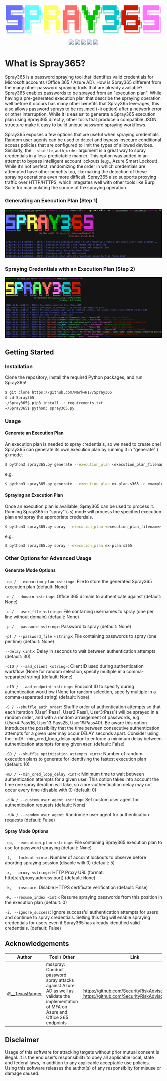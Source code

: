 ![Spray 365 Logo](screenshots/spray365_logo.png)

<p align="center">
  <a href="https://github.com/MarkoH17/Spray365/releases/latest">
    <img src="https://img.shields.io/github/v/tag/markoh17/spray365?label=latest&style=flat-square">
  </a>
  <a href="https://github.com/MarkoH17/Spray365/stargazers">
    <img src="https://img.shields.io/github/stars/MarkoH17/Spray365?&style=flat-square">
  </a>
  <a href="https://github.com/MarkoH17/Spray365/network/members">
    <img src="https://img.shields.io/github/forks/MarkoH17/Spray365?&style=flat-square">
  </a>
  <a href="https://github.com/MarkoH17/Spray365/blob/main/LICENSE">
    <img src="https://img.shields.io/github/license/MarkoH17/Spray365?&style=flat-square">
  </a>
  <a href="https://github.com/MarkoH17/Spray365/blob/main/spray365.py">
    <img src="https://img.shields.io/github/languages/top/markoh17/spray365?style=flat-square">
  </a>
  <br>
</p>

# What is Spray365?
Spray365 is a password spraying tool that identifies valid credentials for Microsoft accounts (Office 365 / Azure AD). How is Spray365 different from the many other password spraying tools that are already available? Spray365 enables passwords to be sprayed from an "execution plan". While having a pre-generated execution plan that describe the spraying operation well before it occurs has many other benefits that Spray365 leverages, this also allows password sprays to be resumed (`-R` option) after a network error or other interruption. While it is easiest to generate a Spray365 execution plan using Spray365 directly, other tools that produce a compatible JSON structure make it easy to build unique password spraying workflows. 

Spray365 exposes a few options that are useful when spraying credentials. Random user agents can be used to detect and bypass insecure conditional access policies that are configured to limit the types of allowed devices. Similarly, the `--shuffle_auth_order` argument is a great way to spray credentials in a less-predictable manner. This option was added in an attempt to bypass intelligent account lockouts (e.g., Azure Smart Lockout). While it’s not perfect, randomizing the order in which credentials are attempted have other benefits too, like making the detection of these spraying operations even more difficult. Spray365 also supports proxying traffic over HTTP/HTTPS, which integrates well with other tools like Burp Suite for manipulating the source of the spraying operation.

### Generating an Execution Plan (Step 1)
![Generating Execution Plan](screenshots/basic_generation.png)

### Spraying Credentials with an Execution Plan (Step 2)
![Spraying Execution Plan](screenshots/basic_spraying.png)

## Getting Started

### Installation
Clone the repository, install the required Python packages, and run Spray365!
```bash
$ git clone https://github.com/MarkoH17/Spray365
$ cd Spray365
~/Spray365$ pip3 install -r requirements.txt
~/Spray365$ python3 spray365.py
```

### Usage
#### Generate an Execution Plan
An execution plan is needed to spray credentials, so we need to create one! Spray365 can generate its own execution plan by running it in "generate" (`-g`) mode.
```bash
$ python3 spray365.py generate --execution_plan <execution_plan_filename> -d <domain_name> -u <file_containing_usernames> -pf <file_containing_passwords>
```
e.g.
```bash
$ python3 spray365.py generate --execution_plan ex-plan.s365 -d example.com -u usernames -pf passwords
```

#### Spraying an Execution Plan
Once an execution plan is available, Spray365 can be used to process it. Running Spray365 in "spray" (`-s`) mode will process the specified execution plan and spray the appropriate credentials.
```bash
$ python3 spray365.py spray --execution_plan <execution_plan_filename>
```
e.g.
```bash
$ python3 spray365.py spray --execution_plan ex-plan.s365
```

### Other Options for Advanced Usage
#### Generate Mode Options

`-ep / --execution_plan <string>`: File to store the generated Spray365 execution plan (default: None)

`-d / --domain <string>`: Office 365 domain to authenticate against (default: None)

`-u / --user_file <string>`: File containing usernames to spray (one per line without domain) (default: None)

`-p / --password <string>`: Password to spray (default: None)

`-pf / --password_file <string>`: File containing passwords to spray (one per line) (default: None)

`--delay <int>`: Delay in seconds to wait between authentication attempts (default: 30)

`-cID / --aad_client <string>`: Client ID used during authentication workflow (None for random selection, specify multiple in a comma-separated string) (default: None)

`-eID / --aad_endpoint <string>`: Endpoint ID to specify during authentication workflow (None for random selection, specify multiple in a comma-separated string) (default: None)

`-S / --shuffle_auth_order`: Shuffle order of authentication attempts so that each iteration (User1:Pass1, User2:Pass1, User3:Pass1) will be sprayed in a random order, and with a random arrangement of passwords, e.g (User4:Pass16, User13:Pass25, User19:Pass40). Be aware this option introduces the possibility that the time between consecutive authentication attempts for a given user may occur DELAY seconds apart. Consider using the -mD/--min_cred_loop_delay option to enforce a minimum delay between authentication attempts for any given user. (default: False)

`-SO / --shuffle_optimization_attempts <int>`: Number of random execution plans to generate for identifying the fastest execution plan (default: 10)

`-mD / --min_cred_loop_delay <int>`: Minimum time to wait between authentication attempts for a given user. This option takes into account the time one spray iteration will take, so a pre-authentication delay may not occur every time (disable with 0) (default: 0)

`-cUA / --custom_user_agent <string>`: Set custom user agent for authentication requests (default: None)

`-rUA / --random_user_agent`: Randomize user agent for authentication requests (default: False)
  
#### Spray Mode Options
  
`-ep, --execution_plan <string>`: File containing Spray365 execution plan to use for password spraying (default: None)

`-l, --lockout <int>`: Number of account lockouts to observe before aborting spraying session (disable with 0) (default: 5)

`-x, --proxy <string>`: HTTP Proxy URL (format: http[s]://proxy.address:port) (default: None)

`-k, --insecure`: Disable HTTPS certificate verification (default: False)

`-R, --resume_index <int>`: Resume spraying passwords from this position in the execution plan (default: 0)

`-i, --ignore_success`: Ignore successful authentication attempts for users and continue to spray credentials. Setting this flag will enable spraying credentials for users even if Spray365 has already identified valid credentials. (default: False)


## Acknowledgements
| Author | Tool / Other | Link |
| --- | --- | --- |
| [@__TexasRanger](https://twitter.com/__TexasRanger) | msspray: Conduct password spray attacks against Azure AD as well as validate the implementation of MFA on Azure and Office 365 endpoints | [https://github.com/SecurityRiskAdvisors/msspray](https://github.com/SecurityRiskAdvisors/msspray)

## Disclaimer
Usage of this software for attacking targets without prior mutual consent is illegal. It is the end user’s responsibility to obey all applicable local, state and federal laws, in addition to any applicable acceptable use policies. Using this software releases the author(s) of any responsiblity for misuse or damage caused.
